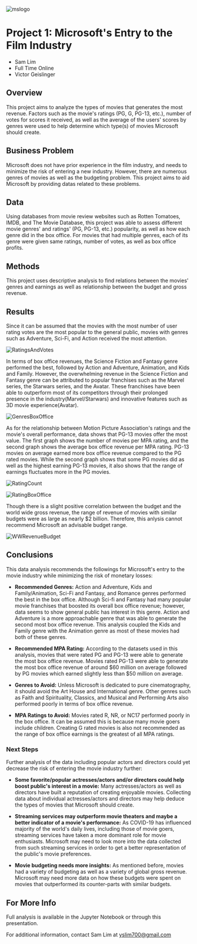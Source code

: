 ![mslogo](images/mslogo.jpg)
# Project 1: Microsoft's Entry to the Film Industry


* Sam Lim
* Full Time Online
* Victor Geislinger

## Overview

This project aims to analyze the types of movies that generates the most revenue. Factors such as the movie's ratings (PG, G, PG-13, etc.), number of votes for scores it received, as well as the average of the users' scores by genres were used to help determine which type(s) of movies Microsoft should create.  

## Business Problem

Microsoft does not have prior experience in the film industry, and needs to minimize the risk of entering a new industry. However, there are numerous genres of movies as well as the budgeting problem. This project aims to aid Microsoft by providing datas related to these problems.

## Data

Using databases from movie review websites such as Rotten Tomatoes, IMDB, and The Movie Database, this project was able to assess different movie genres' and ratings' (PG, PG-13, etc.) popularity, as well as how each genre did in the box office. For movies that had multiple genres, each of its genre were given same ratings, number of votes, as well as box office profits. 

## Methods

This project uses descriptive analysis to find relations between the movies' genres and earnings as well as relationship between the budget and gross revenue.

## Results

Since it can be assumed that the movies with the most number of user rating votes are the most popular to the general public, movies with genres such as Adventure, Sci-Fi, and Action received the most attention.

![RatingsAndVotes](images/avg_rating_and_avg_votes.JPG)

In terms of box office revenues, the Science Fiction and Fantasy genre performed the best, followed by Action and Adventure, Animation, and Kids and Family. However, the overwhelming revenue in the Science Fiction and Fantasy genre can be attributed to popular franchises such as the Marvel series, the Starwars series, and the Avatar. These franchises have been able to outperform most of its competitors through their prolonged presence in the industry(Marvel/Starwars) and innovative features such as 3D movie experience(Avatar). 

![GenresBoxOffice](images/genres_and_box_office_rev.JPG)

As for the relationship between Motion Picture Association's ratings and the movie's overall performance, data shows that PG-13 movies offer the most value. The first graph shows the number of movies per MPA rating, and the second graph shows the average box office revenue per MPA rating. PG-13 movies on average earned more box office revenue compared to the PG rated movies. While the second graph shows that some PG movies did as well as the highest earning PG-13 movies, it also shows that the range of earnings fluctuates more in the PG movies. 

![RatingCount](images/number_of_movies_per_rating.JPG)

![RatingBoxOffice](images/mpa_rating_box_office.JPG)

Though there is a slight positive correlation between the budget and the world wide gross revenue, the range of revenue of movies with similar budgets were as large as nearly $2 billion. Therefore, this anlysis cannot recommend Microsoft an advisable budget range.

![WWRevenueBudget](images/budget_to_gross_large.JPG)

## Conclusions

This data analysis recommends the followings for Microsoft's entry to the movie industry while minimizing the risk of monetary losses:

 - **Recommended Genres:** Action and Adventure, Kids and Family/Animation, Sci-Fi and Fantasy, and Romance genres performed the best in the box office. Although Sci-fi and Fantasy had many popular movie franchises that boosted its overall box office revenue; however, data seems to show general public has interest in this genre. Action and Adventure is a more approachable genre that was able to generate the second most box office revenue. This analysis coupled the Kids and Family genre with the Animation genre as most of these movies had both of these genres.
 
 - **Recommended MPA Rating:** According to the datasets used in this analysis, movies that were rated PG and PG-13 were able to generate the most box office revenue. Movies rated PG-13 were able to generate the most box office revenue of around $60 million on average followed by PG movies which earned slightly less than $50 million on average.
 
 - **Genres to Avoid:** Unless Microsoft is dedicated to pure cinematography, it should avoid the Art House and International genre. Other genres such as Faith and Spirituality, Classics, and Musical and Performing Arts also performed poorly in terms of box office revenue.
 
 - **MPA Ratings to Avoid:** Movies rated R, NR, or NC17 performed poorly in the box office. It can be assumed this is because many movie goers include children. Creating G rated movies is also not recommended as the range of box office earnings is the greatest of all MPA ratings. 
 
### Next Steps

Further analysis of the data including popular actors and directors could yet decrease the risk of entering the movie industry further:

 - **Some favorite/popular actresses/actors and/or directors could help boost public's interest in a movie:** Many actresses/actors as well as directors have built a reputation of creating enjoyable movies. Collecting data about individual actresses/actors and directors may help deduce the types of movies that Microsoft should create.

 - **Streaming services may outperform movie theaters and maybe a better indicator of a movie's performance:** As COVID-19 has influenced majority of the world's daily lives, including those of movie goers, streaming services have taken a more dominant role for movie enthusiasts. Microsoft may need to look more into the data collected from such streaming services in order to get a better representation of the public's movie preferences.
 
 - **Movie budgeting needs more insights:** As mentioned before, movies had a variety of budgeting as well as a variety of global gross revenue. Microsoft may need more data on how these budgets were spent on movies that outperformed its counter-parts with similar budgets.
 
 ## For More Info
 
 Full analysis is available in the Jupyter Notebook or through this presentation.
 
 For additional information, contact Sam Lim at yslim700@gmail.com